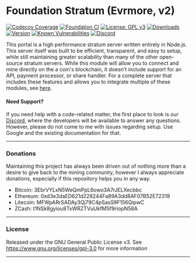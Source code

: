 # Foundation Stratum (Evrmore, v2)

[![Codecov Coverage](https://img.shields.io/codecov/c/github/blinkhash/foundation-v2-evrmore.svg?style=flat-square)](https://codecov.io/gh/blinkhash/foundation-v2-evrmore/)
[![Foundation CI](https://github.com/blinkhash/foundation-v2-evrmore/actions/workflows/build.yml/badge.svg?branch=master)](https://github.com/blinkhash/foundation-v2-evrmore/actions/workflows/build.yml)
[![License: GPL v3](https://img.shields.io/badge/License-GPLv3-blue.svg)](https://www.gnu.org/licenses/gpl-3.0)
[![Downloads](https://img.shields.io/npm/dm/foundation-v2-evrmore.svg)](https://www.npmjs.com/package/foundation-v2-evrmore)
[![Version](https://img.shields.io/npm/v/foundation-v2-evrmore.svg)](https://www.npmjs.com/package/foundation-v2-evrmore)
[![Known Vulnerabilities](https://snyk.io/test/npm/foundation-v2-evrmore/badge.svg)](https://snyk.io/test/npm/foundation-v2-evrmore)
[![Discord](https://img.shields.io/discord/738590795384356904)](https://discord.gg/rNjez6VgNF)

This portal is a high performance stratum server written entirely in Node.js. This server itself was built to be efficient, transparent, and easy to setup, while still maintaining greater scalability than many of the other open-source stratum servers. While this module will allow you to connect and mine directly on the a coin's blockchain, it doesn't include support for an API, payment processor, or share handler. For a complete server that includes these features and allows you to integrate multiple of these modules, see [here](https://github.com/blinkhash/foundation-v2-server).

#### Need Support?

If you need help with a code-related matter, the first place to look is our [Discord](https://discord.gg/rNjez6VgNF), where the developers will be available to answer any questions. However, please do not come to me with issues regarding setup. Use Google and the existing documentation for that.

---

### Donations

Maintaining this project has always been driven out of nothing more than a desire to give back to the mining community, however I always appreciate donations, especially if this repository helps you in any way.

- Bitcoin: 3EbrVYLxN5WeQmPpL6owo3A7rJELXecbbc
- Ethereum: 0xd3e3daED621d228244Fa89A3dd8AF07B52E72319
- Litecoin: MFWpARrSADAy3Qj79C4pSasS9F156QipwC
- ZCash: t1NSk8gyiou8TxWRZTVuUkfM5f9riopN58A

---

### License

Released under the GNU General Public License v3. See https://www.gnu.org/licenses/gpl-3.0 for more information

---

